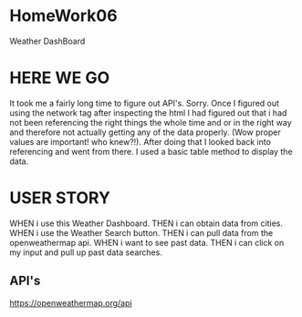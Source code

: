 # HomeWork06
Weather DashBoard

# HERE WE GO
It took me a fairly long time to figure out API's. Sorry. Once I figured out using the network tag after inspecting the html I had figured out that i had not been referencing the right things the whole time and or in the right way and therefore not actually getting any of the data properly. (Wow proper values are important! who knew?!). After doing that I looked back into referencing and went from there. I used a basic table method to display the data.

# USER STORY

WHEN i use this Weather Dashboard.
THEN i can obtain data from cities.
WHEN i use the Weather Search button.
THEN i can pull data from the openweathermap api.
WHEN i want to see past data.
THEN i can click on my input and pull up past data searches.


## API's
https://openweathermap.org/api